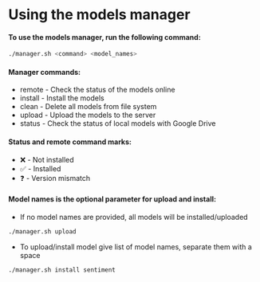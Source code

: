 # Using the models manager

#### To use the models manager, run the following command:

```bash 
./manager.sh <command> <model_names>
```

#### Manager commands:
- remote - Check the status of the models online
- install - Install the models
- clean - Delete all models from file system
- upload - Upload the models to the server
- status - Check the status of local models with Google Drive

#### Status and remote command marks:
- &#10060; - Not installed
- &#9989; - Installed
- &#10067; - Version mismatch

#### Model names is the optional parameter for upload and install:
- If no model names are provided, all models will be installed/uploaded
```bash
./manager.sh upload 
```
- To upload/install model give list of model names, separate them with a space
```bash
./manager.sh install sentiment 
```